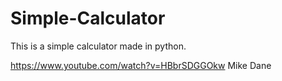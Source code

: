 # Simple-Calculator
This is a simple calculator made in python. 

https://www.youtube.com/watch?v=HBbrSDGGOkw
Mike Dane 
